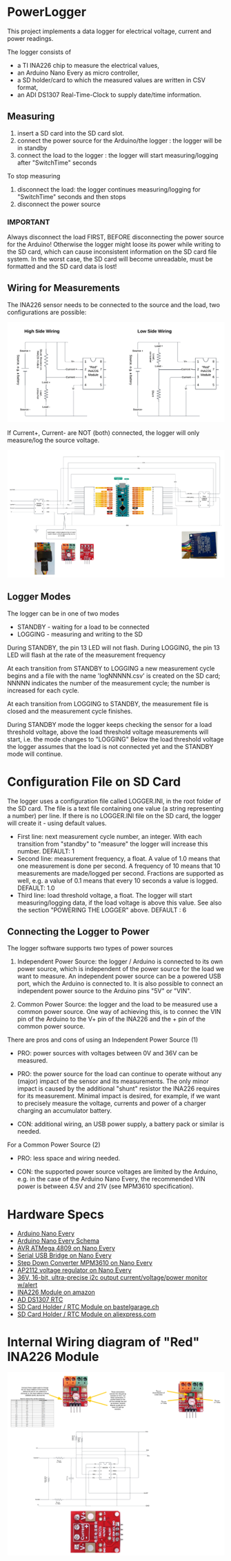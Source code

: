 # PowerLogger

This project implements a data logger for electrical voltage, current and power readings. 

The logger consists of
- a TI INA226 chip to measure the electrical values,
- an Arduino Nano Every as micro controller,
- a SD holder/card to which the measured values are written in CSV format,
- an ADI DS1307 Real-Time-Clock to supply date/time information.

## Measuring

1) insert a SD card into the SD card slot. 
2) connect the power source for the Arduino/the logger : the logger will be in standby
3) connect the load to the logger : the logger will start measuring/logging after "SwitchTime" seconds

To stop measuring
1) disconnect the load: the logger continues measuring/logging for "SwitchTime" seconds and then stops
2) disconnect the power source

### IMPORTANT
Always disconnect the load FIRST, BEFORE disconnecting the power source for 
the Arduino! Otherwise the logger might loose its power while writing to the SD card, 
which can cause inconsistent information on the SD card file system. In the worst case, 
the SD card will become unreadable, must be formatted and the SD card data 
is lost!

## Wiring for Measurements

The INA226 sensor needs to be connected to the source and the load, two configurations are possible:

<img src=./images/HiLo%20Wiring.png width="960">


If Current+, Current- are NOT (both) connected, the logger will only measure/log the source voltage.

![Diagram](/images/FullDiagram.png)

## Logger Modes

The logger can be in one of two modes
- STANDBY - waiting for a load to be connected
- LOGGING - measuring and writing to the SD

During STANDBY, the pin 13 LED will not flash.
During LOGGING, the pin 13 LED will flash at the rate of the measurement frequency

At each transition from STANDBY to LOGGING a new measurement cycle begins and
a file with the name 'logNNNNN.csv' is created on the SD card; NNNNN indicates 
the number of the measurement cycle; the number is increased for each cycle. 

At each transition from LOGGING to STANDBY, the measurement file is closed and
the measurement cycle finishes.

During STANDBY mode the logger keeps checking the sensor for a load threshold 
voltage, above the load threshold voltage measurements will start, i.e. the mode changes
to "LOGGING" Below the load threshold voltage the logger assumes that the load is not 
connected yet and the STANDBY mode will continue.


# Configuration File on SD Card

The logger uses a configuration file called LOGGER.INI, in the root folder of the SD card.
The file is a text file containing one value (a string representing a number) per line.
If there is no LOGGER.INI file on the SD card, the logger will create it - using default values.

* First line: next measurement cycle number, an integer. With each transition from "standby" to "measure"
the logger will increase this number.  DEFAULT: 1
* Second line: measurement frequency, a float. A value of 1.0 means that one measurement is done per second. 
A frequency of 10 means that 10 measurements are made/logged per second. Fractions are supported as well, e.g. 
a value of 0.1 means that every 10 seconds a value is logged. DEFAULT: 1.0
* Third line: load threshold voltage, a float. The logger will start measuring/logging data, if the load 
voltage is above this value. See also the section "POWERING THE LOGGER" above. DEFAULT : 6

## Connecting the Logger to Power

The logger software supports two types of power sources 

1. Independent Power Source: the logger / Arduino is connected to its own power source, which 
is independent of the power source for the load we want to measure.
An independent power source can be a powered USB port, which the Arduino is connected to.
It is also possible to connect an independent power source to the Arduino pins "5V" or "VIN".

2. Common Power Source: the logger and the load to be measured use a common power source. 
One way of achieving this, is to connec the VIN pin of the Arduino to the V+ pin of the INA226 and
the + pin of the common power source.


There are pros and cons of using an Independent Power Source (1)

   * PRO: power sources with voltages between 0V and 36V can be measured.

   * PRO: the power source for the load can continue to operate without any (major) impact
   of the sensor and its measurements. The only minor impact is caused by the additional
   "shunt" resistor the INA226 requires for its measurement. Minimal impact is desired, 
   for example, if we want to precisely measure the voltage, currents and power of a 
   charger charging an accumulator battery.

   * CON: additional wiring, an USB power supply, a battery pack or similar is needed.

For a Common Power Source (2)

   * PRO: less space and wiring needed.

   * CON: the supported power source voltages are limited by the Arduino, e.g. in the case of the Arduino Nano 
   Every, the recommended VIN power is between 4.5V and 21V (see MPM3610 specification). 


# Hardware Specs

* [Arduino Nano Every](https://docs.arduino.cc/resources/datasheets/ABX00028-datasheet.pdf)
* [Arduino Nano Every Schema](https://content.arduino.cc/assets/NANOEveryV3.0_sch.pdf)
* [AVR ATMega 4809 on Nano Every](https://www.microchip.com/en-us/product/atmega4809)
* [Serial USB Bridge on Nano Every](https://ww1.microchip.com/downloads/en/DeviceDoc/Atmel-42363-SAM-D11_Datasheet.pdf)
* [Step Down Converter MPM3610 on Nano Every](https://www.monolithicpower.com/en/documentview/productdocument/index/version/2/document_type/datasheet/lang/en/sku/MPM3610GQV-Z/document_id/2090)
* [AP2112 voltage regulator on Nano Every](https://www.diodes.com/assets/Datasheets/AP2112.pdf)
* [36V, 16-bit, ultra-precise i2c output current/voltage/power monitor w/alert](https://www.ti.com/product/INA226) 
* [INA226 Module on amazon](https://www.amazon.de/dp/B0DGXPWDMP)
* [AD DS1307 RTC](https://www.analog.com/media/en/technical-documentation/data-sheets/ds1307.pdf)
* [SD Card Holder / RTC Module on bastelgarage.ch](https://www.bastelgarage.ch/micro-sd-data-logger-module-with-rtc)
* [SD Card Holder / RTC Module on aliexpress.com](https://www.aliexpress.com/item/1005006248586820.html)

# Internal Wiring diagram of "Red" INA226 Module

![Diagram](/images/INA226%20red%20module%20wiring.png)

